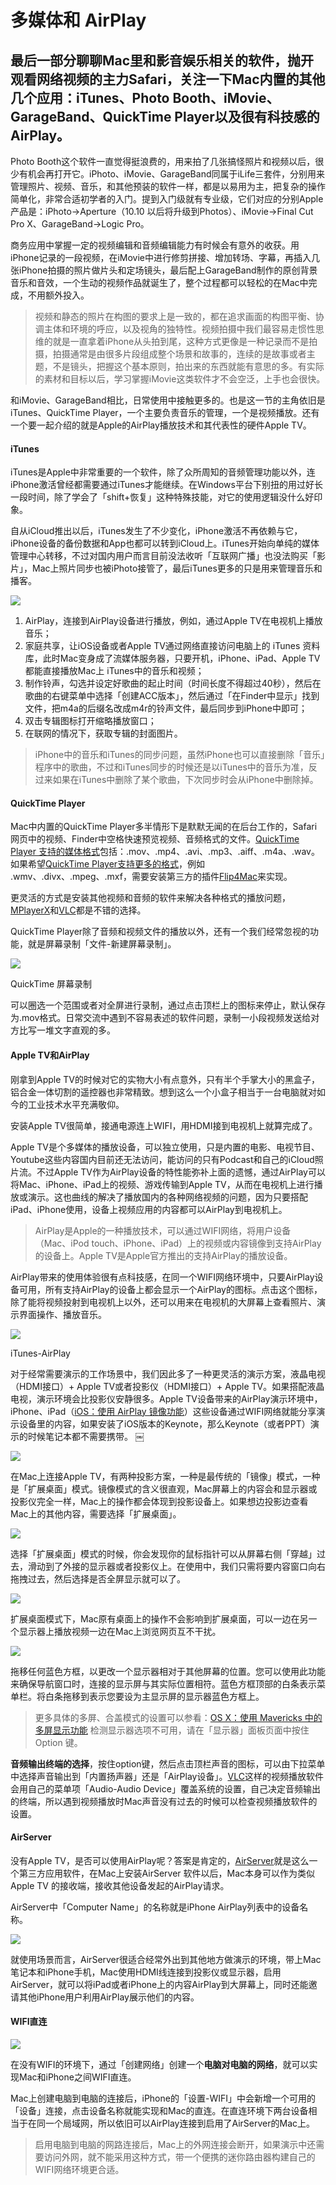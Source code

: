 # 多媒体和 AirPlay

## 最后一部分聊聊Mac里和影音娱乐相关的软件，抛开观看网络视频的主力Safari，关注一下Mac内置的其他几个应用：iTunes、Photo Booth、iMovie、GarageBand、QuickTime Player以及很有科技感的AirPlay。

Photo Booth这个软件一直觉得挺浪费的，用来拍了几张搞怪照片和视频以后，很少有机会再打开它。iPhoto、iMovie、GarageBand同属于iLife三套件，分别用来管理照片、视频、音乐，和其他预装的软件一样，都是以易用为主，把复杂的操作简单化，非常合适初学者的入门。提到入门级就有专业级，它们对应的分别Apple产品是：iPhoto→Aperture（10.10 以后将升级到Photos）、iMovie→Final Cut Pro X、GarageBand→Logic Pro。

商务应用中掌握一定的视频编辑和音频编辑能力有时候会有意外的收获。用iPhone记录的一段视频，在iMovie中进行修剪拼接、增加转场、字幕，再插入几张iPhone拍摄的照片做片头和定场镜头，最后配上GarageBand制作的原创背景音乐和音效，一个生动的视频作品就诞生了，整个过程都可以轻松的在Mac中完成，不用额外投入。

> 视频和静态的照片在构图的要求上是一致的，都在追求画面的构图平衡、协调主体和环境的呼应，以及视角的独特性。视频拍摄中我们最容易走惯性思维的就是一直拿着iPhone从头拍到尾，这种方式更像是一种记录而不是拍摄，拍摄通常是由很多片段组成整个场景和故事的，连续的是故事或者主题，不是镜头，把握这个基本原则，拍出来的东西就能有意思的多。有实际的素材和目标以后，学习掌握iMovie这类软件才不会空泛，上手也会很快。

和iMovie、GarageBand相比，日常使用中接触更多的。也是这一节的主角依旧是iTunes、QuickTime Player，一个主要负责音乐的管理，一个是视频播放。还有一个要一起介绍的就是Apple的AirPlay播放技术和其代表性的硬件Apple TV。

#### iTunes

iTunes是Apple中非常重要的一个软件，除了众所周知的音频管理功能以外，连iPhone激活曾经都需要通过iTunes才能继续。在Windows平台下别扭的用过好长一段时间，除了学会了「shift+恢复」这种特殊技能，对它的使用逻辑没什么好印象。

自从iCloud推出以后，iTunes发生了不少变化，iPhone激活不再依赖与它，iPhone设备的备份数据和App也都可以转到iCloud上。iTunes开始向单纯的媒体管理中心转移，不过对国内用户而言目前没法收听「互联网广播」也没法购买「影片」，Mac上照片同步也被iPhoto接管了，最后iTunes更多的只是用来管理音乐和播客。

![](http://7q5cfr.com1.z0.glb.clouddn.com/@/mrj6/01.png)


  1. AirPlay，连接到AirPlay设备进行播放，例如，通过Apple TV在电视机上播放音乐；
  2. 家庭共享，让iOS设备或者Apple TV通过网络直接访问电脑上的 iTunes 资料库，此时Mac变身成了流媒体服务器，只要开机，iPhone、iPad、Apple TV都能直接播放Mac上 iTunes中的音乐和视频；
  3. 制作铃声，勾选并设定好歌曲的起止时间（时间长度不得超过40秒），然后在歌曲的右键菜单中选择「创建ACC版本」，然后通过「在Finder中显示」找到文件，把m4a的后缀名改成m4r的铃声文件，最后同步到iPhone中即可；
  4. 双击专辑图标打开缩略播放窗口；
  5. 在联网的情况下，获取专辑的封面图片。

> iPhone中的音乐和iTunes的同步问题，虽然iPhone也可以直接删除「音乐」程序中的歌曲，不过和iTunes同步的时候还是以iTunes中的音乐为准，反过来如果在iTunes中删除了某个歌曲，下次同步时会从iPhone中删除掉。

#### QuickTime Player

Mac中内置的QuickTime Player多半情形下是默默无闻的在后台工作的，Safari网页中的视频、Finder中空格快速预览视频、音频格式的文件。[QuickTime Player 支持的媒体格式](http://support.apple.com/kb/HT3775?viewlocale=zh_CN)包括：.mov、.mp4、.avi、.mp3、.aiff、.m4a、.wav。如果希望[QuickTime Player支持更多的格式](http://support.apple.com/kb/HT3526?viewlocale=zh_CN)，例如 .wmv、.divx、.mpeg、.mxf，需要安装第三方的插件[Flip4Mac](http://www.telestream.net/flip4mac/overview.htm)来实现。

更灵活的方式是安装其他视频和音频的软件来解决各种格式的播放问题，[MPlayerX](http://mplayerx.org/)和[VLC](http://www.videolan.org/)都是不错的选择。

QuickTime Player除了音频和视频文件的播放以外，还有一个我们经常忽视的功能，就是屏幕录制「文件-新建屏幕录制」。

![](http://7q5cfr.com1.z0.glb.clouddn.com/@/mrj6/02.png)

QuickTime 屏幕录制

可以圈选一个范围或者对全屏进行录制，通过点击顶栏上的图标来停止，默认保存为.mov格式。日常交流中遇到不容易表述的软件问题，录制一小段视频发送给对方比写一堆文字直观的多。

#### Apple TV和AirPlay

刚拿到Apple TV的时候对它的实物大小有点意外，只有半个手掌大小的黑盒子，铝合金一体切割的遥控器也非常精致。想到这么一个小盒子相当于一台电脑就对如今的工业技术水平充满敬仰。

安装Apple TV很简单，接通电源连上WIFI，用HDMI接到电视机上就算完成了。

Apple TV是个多媒体的播放设备，可以独立使用，只是内置的电影、电视节目、Youtube这些内容国内目前还无法访问，能访问的只有Podcast和自己的iCloud照片流。不过Apple TV作为AirPlay设备的特性能弥补上面的遗憾，通过AirPlay可以将Mac、iPhone、iPad上的视频、游戏传输到Apple TV，从而在电视机上进行播放或演示。这也曲线的解决了播放国内的各种网络视频的问题，因为只要搭配iPad、iPhone使用，设备上视频应用的内容都可以AirPlay到电视机上。

> AirPlay是Apple的一种播放技术，可以通过WIFI网络，将用户设备（Mac、iPod touch、iPhone、iPad）上的视频或内容镜像到支持AirPlay的设备上。Apple TV是Apple官方推出的支持AirPlay的播放设备。

AirPlay带来的使用体验很有点科技感，在同一个WIFI网络环境中，只要AirPlay设备可用，所有支持AirPlay的设备上都会显示一个AirPlay的图标。点击这个图标，除了能将视频投射到电视机上以外，还可以用来在电视机的大屏幕上查看照片、演示界面操作、播放音乐。

![](http://7q5cfr.com1.z0.glb.clouddn.com/@/mrj6/03.png)


iTunes-AirPlay

对于经常需要演示的工作场景中，我们因此多了一种更灵活的演示方案，液晶电视（HDMI接口）+ Apple TV或者投影仪（HDMI接口）+ Apple TV。如果搭配液晶电视，演示环境会比投影仪安静很多。Apple TV设备带来的AirPlay演示环境中，iPhone、iPad（[iOS：使用 AirPlay 镜像功能](http://support.apple.com/kb/HT5209?viewlocale=zh_CN)）这些设备通过WIFI网络就能分享演示设备里的内容，如果安装了iOS版本的Keynote，那么Keynote（或者PPT）演示的时候笔记本都不需要携带。
￼

![](http://7q5cfr.com1.z0.glb.clouddn.com/@/mrj6/04.png)


在Mac上连接Apple TV，有两种投影方案，一种是最传统的「镜像」模式，一种是「扩展桌面」模式。镜像模式的含义很直观，Mac屏幕上的内容会和显示器或投影仪完全一样，Mac上的操作都会体现到投影设备上。如果想边投影边查看Mac上的其他内容，需要选择「扩展桌面」。

![](http://7q5cfr.com1.z0.glb.clouddn.com/@/mrj6/05.png)

选择「扩展桌面」模式的时候，你会发现你的鼠标指针可以从屏幕右侧「穿越」过去，滑动到了外接的显示器或者投影仪上。在使用中，我们只需将要内容窗口向右拖拽过去，然后选择是否全屏显示就可以了。

![](http://7q5cfr.com1.z0.glb.clouddn.com/@/mrj6/06.png)

扩展桌面模式下，Mac原有桌面上的操作不会影响到扩展桌面，可以一边在另一个显示器上播放视频一边在Mac上浏览网页互不干扰。

![](http://7q5cfr.com1.z0.glb.clouddn.com/@/mrj6/07.png)

拖移任何蓝色方框，以更改一个显示器相对于其他屏幕的位置。您可以使用此功能来确保导航窗口时，连接的显示屏与其实际位置相符。蓝色方框顶部的白条表示菜单栏。将白条拖移到表示您要设为主显示屏的显示器蓝色方框上。

> 更多具体的多屏、合盖模式的设置可以参看：[OS X：使用 Mavericks 中的多屏显示功能](http://support.apple.com/kb/HT5891?viewlocale=zh_CN)
检测显示器选项不可用，请在「显示器」面板页面中按住 Option 键。

**音频输出终端的选择**，按住option键，然后点击顶栏声音的图标，可以由下拉菜单中选择声音输出到「内置扬声器」还是「AirPlay设备」。[VLC](http://www.videolan.org/)这样的视频播放软件会用自己的菜单项「Audio-Audio Device」覆盖系统的设置，自己决定音频输出的终端，所以遇到视频播放时Mac声音没有过去的时候可以检查视频播放软件的设置。

#### AirServer

没有Apple TV，是否可以使用AirPlay呢？答案是肯定的，[AirServer](http://www.airserver.com/)就是这么一个第三方应用软件，在Mac上安装AirServer 软件以后，Mac本身可以作为类似Apple TV 的接收端，接收其他设备发起的AirPlay请求。

AirServer中「Computer Name」的名称就是iPhone AirPlay列表中的设备名称。

![](http://7q5cfr.com1.z0.glb.clouddn.com/@/mrj6/08.png)

就使用场景而言，AirServer很适合经常外出到其他地方做演示的环境，带上Mac笔记本和iPhone手机，Mac使用HDMI线连接到投影仪或显示器，启用AirServer，就可以将iPad或者iPhone上的内容AirPlay到大屏幕上，同时还能邀请其他iPhone用户利用AirPlay展示他们的内容。

#### WIFI直连

![](http://7q5cfr.com1.z0.glb.clouddn.com/@/mrj6/09.png)

在没有WIFI的环境下，通过「创建网络」创建一个**电脑对电脑的网络**，就可以实现Mac和iPhone之间WIFI直连。

Mac上创建电脑到电脑的连接后，iPhone的「设置-WIFI」中会新增一个可用的「设备」连接，点击设备名称就能实现和Mac的直连。在直连环境下两台设备相当于在同一个局域网，所以依旧可以AirPlay连接到启用了AirServer的Mac上。

> 启用电脑到电脑的网路连接后，Mac上的外网连接会断开，如果演示中还需要访问外网，就不能采用这种方式，带一个便携的迷你路由器构建自己的WIFI网络环境更合适。
